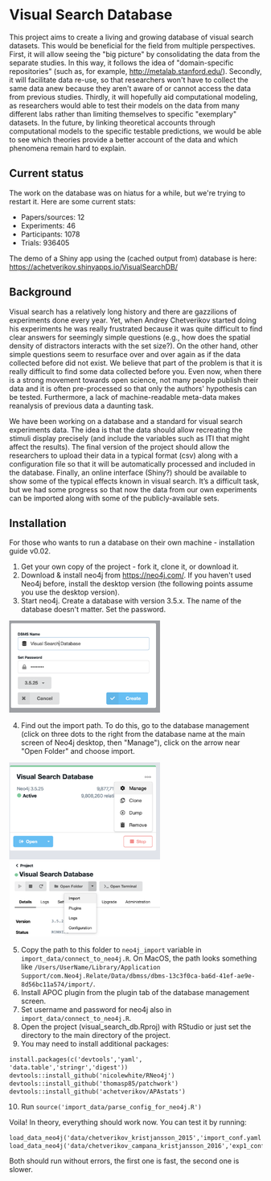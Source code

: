 # Visual Search Database

This project aims to create a living and growing database of visual search datasets. This would be beneficial for the field from multiple perspectives. First, it will allow seeing the "big picture" by consolidating the data from the separate studies. In this way, it follows the idea of "domain-specific repositories" (such as, for example, http://metalab.stanford.edu/). Secondly, it will facilitate data re-use, so that researchers won't have to collect the same data anew because they aren't aware of or cannot access the data from previous studies. Thirdly, it will hopefully aid computational modeling, as researchers would able to test their models on the data from many different labs rather than limiting themselves to specific "exemplary" datasets. In the future, by linking theoretical accounts through computational models to the specific testable predictions, we would be able to see which theories provide a better account of the data and which phenomena remain hard to explain.

## Current status

The work on the database was on hiatus for a while, but we're trying to restart it. Here are some current stats:

* Papers/sources: 12
* Experiments: 46
* Participants: 1078
* Trials: 936405

The demo of a Shiny app using the (cached output from) database is here: https://achetverikov.shinyapps.io/VisualSearchDB/

## Background

Visual search has a relatively long history and there are gazzilions of experiments done every year. Yet, when Andrey Chetverikov started doing his experiments he was really frustrated because it was quite difficult to find clear answers for seemingly simple questions (e.g., how does the spatial density of distractors interacts with the set size?). On the other hand, other simple questions seem to resurface over and over again as if the data collected before did not exist. We believe that part of the problem is that it is really difficult to find some data collected before you. Even now, when there is a strong movement towards open science, not many people publish their data and it is often pre-processed so that only the authors' hypothesis can be tested. Furthermore, a lack of machine-readable meta-data makes reanalysis of previous data a daunting task.

We have been working on a database and a standard for visual search experiments data. The idea is that the data should allow recreating the stimuli display precisely (and include the variables such as ITI that might affect the results). The final version of the project should allow the researchers to upload their data in a typical format (csv) along with a configuration file so that it will be automatically processed and included in the database. Finally, an online interface (Shiny?) should be available to show some of the typical effects known in visual search. It’s a difficult task, but we had some progress so that now the data from our own experiments can be imported along with some of the publicly-available sets.

## Installation

For those who wants to run a database on their own machine - installation guide v0.02.

1. Get your own copy of the project - fork it, clone it, or download it.
2. Download & install neo4j from https://neo4j.com/. If you haven't used Neo4j before, install the desktop version (the following points assume you use the desktop version). 
3. Start neo4j. Create a database with version 3.5.x. The name of the database doesn't matter. Set the password.
<img src="screenshots/neo4j_create_db.png" alt="neo4j screenshot - creating database" width="300"/>

4. Find out the import path. To do this, go to the database management (click on three dots to the right from the database name at the main screen of Neo4j desktop, then "Manage"), click on the arrow near "Open Folder" and choose import. 

<img src="screenshots/neo4j_where_are_settings.png" alt="neo4j screenshot - settings location" width="300"/>
<img src="screenshots/neo4j_settings_import_folder.png" alt="neo4j screenshot - import folder setting location" width="300"/>

5. Copy the path to this folder to `neo4j_import` variable in `import_data/connect_to_neo4j.R`. On MacOS, the path looks something like `/Users/UserName/Library/Application Support/com.Neo4j.Relate/Data/dbmss/dbms-13c3f0ca-ba6d-41ef-ae9e-8d56bc11a574/import/`. 
6. Install APOC plugin from the plugin tab of the database management screen.
7. Set username and password for neo4j also in `import_data/connect_to_neo4j.R`.
8. Open the project (visual_search_db.Rproj) with RStudio or just set the directory to the main directory of the project.
9. You may need to install additional packages: 
```
install.packages(c('devtools','yaml', 'data.table','stringr','digest'))
devtools::install_github('nicolewhite/RNeo4j')
devtools::install_github('thomasp85/patchwork')
devtools::install_github('achetverikov/APAstats')
```
10. Run `source('import_data/parse_config_for_neo4j.R')` 

Voila! In theory, everything should work now. You can test it by running:
```
load_data_neo4j('data/chetverikov_kristjansson_2015','import_conf.yaml')
load_data_neo4j('data/chetverikov_campana_kristjansson_2016','exp1_config.yaml')
```
Both should run without errors, the first one is fast, the second one is slower.


